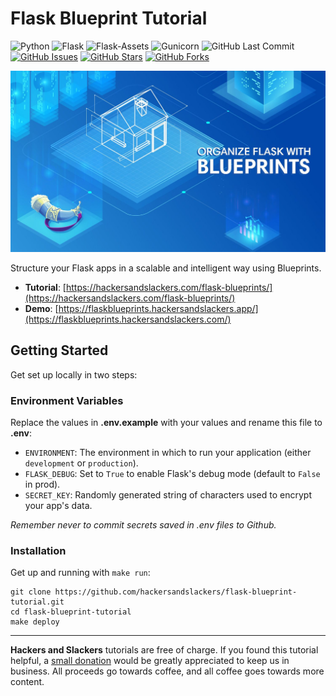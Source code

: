 # Flask Blueprint Tutorial

![Python](https://img.shields.io/badge/Python-v3.10-blue.svg?logo=python&longCache=true&logoColor=white&colorB=5e81ac&style=flat-square&colorA=4c566a)
![Flask](https://img.shields.io/badge/Flask-v3.0.0-blue.svg?longCache=true&logo=flask&style=flat-square&logoColor=white&colorB=5e81ac&colorA=4c566a)
![Flask-Assets](https://img.shields.io/badge/Flask--Assets-v2.1.0-blue.svg?longCache=true&logo=flask&style=flat-square&logoColor=white&colorB=5e81ac&colorA=4c566a)
![Gunicorn](https://img.shields.io/badge/Gunicorn-v21.2.0-blue.svg?longCache=true&logo=gunicorn&style=flat-square&logoColor=white&colorB=a3be8c&colorA=4c566a)
![GitHub Last Commit](https://img.shields.io/github/last-commit/google/skia.svg?style=flat-square&colorA=4c566a&colorB=a3be8c&logo=GitHub)
[![GitHub Issues](https://img.shields.io/github/issues/hackersandslackers/flask-blueprint-tutorial.svg?style=flat-square&colorA=4c566a&logo=GitHub&colorB=ebcb8b)](https://github.com/hackersandslackers/flask-blueprint-tutorial/issues)
[![GitHub Stars](https://img.shields.io/github/stars/hackersandslackers/flask-blueprint-tutorial.svg?style=flat-square&colorA=4c566a&logo=GitHub&colorB=ebcb8b)](https://github.com/hackersandslackers/flask-blueprint-tutorial/stargazers)
[![GitHub Forks](https://img.shields.io/github/forks/hackersandslackers/flask-blueprint-tutorial.svg?style=flat-square&colorA=4c566a&logo=GitHub&colorB=ebcb8b)](https://github.com/hackersandslackers/flask-blueprint-tutorial/network)

![Flask Blueprint Tutorial](./.github/img/flaskblueprints@2x.jpg?raw=true)

Structure your Flask apps in a scalable and intelligent way using Blueprints.

* **Tutorial**: [https://hackersandslackers.com/flask-blueprints/](https://hackersandslackers.com/flask-blueprints/)
* **Demo**: [https://flaskblueprints.hackersandslackers.app/](https://flaskblueprints.hackersandslackers.com/)

## Getting Started

Get set up locally in two steps:

### Environment Variables

Replace the values in **.env.example** with your values and rename this file to **.env**:

* `ENVIRONMENT`: The environment in which to run your application (either `development` or `production`).
* `FLASK_DEBUG`: Set to `True` to enable Flask's debug mode (default to `False` in prod).
* `SECRET_KEY`: Randomly generated string of characters used to encrypt your app's data.

*Remember never to commit secrets saved in .env files to Github.*

### Installation

Get up and running with `make run`:

```shell
git clone https://github.com/hackersandslackers/flask-blueprint-tutorial.git
cd flask-blueprint-tutorial
make deploy
```

-----

**Hackers and Slackers** tutorials are free of charge. If you found this tutorial helpful, a [small donation](https://www.buymeacoffee.com/hackersslackers) would be greatly appreciated to keep us in business. All proceeds go towards coffee, and all coffee goes towards more content.
